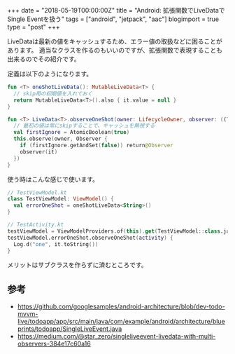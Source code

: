 +++
date = "2018-05-19T00:00:00Z"
title = "Android: 拡張関数でLiveDataでSingle Eventを扱う"
tags = ["android", "jetpack", "aac"]
blogimport = true
type = "post"
+++

LiveDataは最新の値をキャッシュするため、エラー値の取扱などに困ることがあります。
適当なクラスを作るのもいいのですが、拡張関数で表現することも出来るのでその紹介です。

定義は以下のようになります。

```kotlin
fun <T> oneShotLiveData(): MutableLiveData<T> {
  // skip用の初期値を入れておく
  return MutableLiveData<T>().also { it.value = null }
}

fun <T> LiveData<T>.observeOneShot(owner: LifecycleOwner, observer: ((T?) -> Unit)) {
  // 最初の値は常にskipすることで、キャッシュを無視する
  val firstIgnore = AtomicBoolean(true)
  this.observe(owner, Observer {
    if (firstIgnore.getAndSet(false)) return@Observer
    observer(it)
  })
}
```

使う時はこんな感じで使います。

```kotlin
// TestViewModel.kt
class TestViewModel: ViewModel() {
  val errorOneShot = oneShotLiveData<String>()
}

// TestActivity.kt
testViewModel = ViewModelProviders.of(this).get(TestViewModel::class.java)
testViewModel.errorOneShot.observeOneShot(activity) {
  Log.d("one", it.toString())
}
```

メリットはサブクラスを作らずに済むところです。


## 参考

- https://github.com/googlesamples/android-architecture/blob/dev-todo-mvvm-live/todoapp/app/src/main/java/com/example/android/architecture/blueprints/todoapp/SingleLiveEvent.java
- https://medium.com/@star_zero/singleliveevent-livedata-with-multi-observers-384e17c60a16
